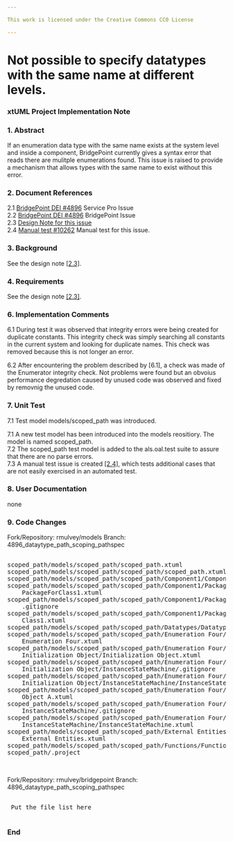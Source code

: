 ```yaml
---

This work is licensed under the Creative Commons CC0 License

---
```


# Not possible to specify datatypes with the same name at different levels.
### xtUML Project Implementation Note

### 1. Abstract

If an enumeration data type with the same name exists at the system level and inside a component, BridgePoint 
currently gives a syntax error that reads there are mulitple enumerations found. This issue is raised to provide a mechanism
that allows types with the same name to exist without this error.

### 2. Document References

<a id="2.1"></a>2.1 [BridgePoint DEI #4896](https://support.onefact.net/issues/4896) Service Pro Issue  
<a id="2.2"></a>2.2 [BridgePoint DEI #4896](https://support.onefact.net/issues/10177) BridgePoint Issue  
<a id="2.3"></a>2.3 [Design Note for this issue](4896_scoped_path.dnt.md)   
<a id="2.4"></a>2.4 [Manual test #10262](https://support.onefact.net/issues/10262) Manual test for this issue.   

### 3. Background

See the design note [[2.3]](#2.3).  

### 4. Requirements

See the design note [[2.3]](#2.3).  

### 6. Implementation Comments

6.1 During test it was observed that integrity errors were being created for duplicate constants. This 
integrity check was simply searching all constants in the current system and looking for duplicate names.
This check was removed because this is not longer an error.

6.2 After encountering the problem described by [6.1], a check was made of the 
Enumerator integrity check. Not problems were found but an obvoius performance degredation 
caused by unused code was observed and fixed by removnig the unused code.
### 7. Unit Test

7.1 Test model models/scoped_path was introduced.

7.1 A new test model has been introduced into the models reositiory. The model is named scoped_path.  
7.2 The scoped_path test model is added to the als.oal.test suite to assure that there 
are no parse errors.  
7.3 A manual test issue is created [[2.4]](#2.4), which tests additional cases that are not easily exercised
in an automated test.  

### 8. User Documentation

none

### 9. Code Changes

Fork/Repository: rmulvey/models
Branch: 4896_dataytype_path_scoping_pathspec

<pre>

scoped_path/models/scoped_path/scoped_path.xtuml
scoped_path/models/scoped_path/scoped_path/scoped_path.xtuml
scoped_path/models/scoped_path/scoped_path/Component1/Component1.xtuml
scoped_path/models/scoped_path/scoped_path/Component1/PackageForClass1/
    PackageForClass1.xtuml
scoped_path/models/scoped_path/scoped_path/Component1/PackageForClass1/Class1/
    .gitignore
scoped_path/models/scoped_path/scoped_path/Component1/PackageForClass1/Class1/
    Class1.xtuml
scoped_path/models/scoped_path/scoped_path/Datatypes/Datatypes.xtuml
scoped_path/models/scoped_path/scoped_path/Enumeration Four/
    Enumeration Four.xtuml
scoped_path/models/scoped_path/scoped_path/Enumeration Four/
    Initialization Object/Initialization Object.xtuml
scoped_path/models/scoped_path/scoped_path/Enumeration Four/
    Initialization Object/InstanceStateMachine/.gitignore
scoped_path/models/scoped_path/scoped_path/Enumeration Four/
    Initialization Object/InstanceStateMachine/InstanceStateMachine.xtuml
scoped_path/models/scoped_path/scoped_path/Enumeration Four/Object A/
    Object A.xtuml
scoped_path/models/scoped_path/scoped_path/Enumeration Four/Object A/
    InstanceStateMachine/.gitignore
scoped_path/models/scoped_path/scoped_path/Enumeration Four/Object A/
    InstanceStateMachine/InstanceStateMachine.xtuml
scoped_path/models/scoped_path/scoped_path/External Entities/
    External Entities.xtuml
scoped_path/models/scoped_path/scoped_path/Functions/Functions.xtuml
scoped_path/.project


</pre>

Fork/Repository: rmulvey/bridgepoint
Branch: 4896_dataytype_path_scoping_pathspec

<pre>

 Put the file list here 

</pre>

### End

